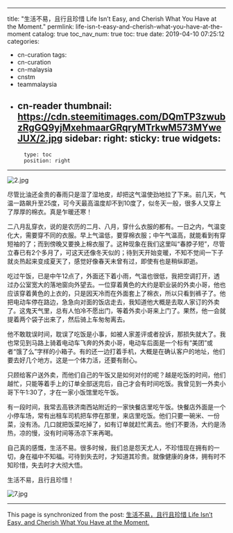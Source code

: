 
---
title: "生活不易，且行且珍惜 Life Isn’t Easy, and Cherish What You  Have at the Moment."
permlink: life-isn-t-easy-and-cherish-what-you-have-at-the-moment
catalog: true
toc_nav_num: true
toc: true
date: 2019-04-10 07:25:12
categories:
- cn-curation
tags:
- cn-curation
- cn-malaysia
- cnstm
- teammalaysia
- cn-reader
thumbnail: https://cdn.steemitimages.com/DQmTP3zwubzRgGQ9yjMxehmaarGRqryMTrkwM573MYweJUX/2.jpg
sidebar:
    right:
        sticky: true
widgets:
    -
        type: toc
        position: right
---


![2.jpg](https://cdn.steemitimages.com/DQmTP3zwubzRgGQ9yjMxehmaarGRqryMTrkwM573MYweJUX/2.jpg)

尽管比油还金贵的春雨只是湿了湿地皮，却把这气温使劲地拉了下来。前几天，气温一路飙升至25度，可今天最高温度却不到10度了，似冬天一般，很多人又穿上了厚厚的棉衣。真是乍暖还寒！

二八月乱穿衣，说的是农历的二月、八月，穿什么衣服的都有。一日之内，气温变化大，需要穿不同的衣服。早上气温低，要穿棉衣服；中午气温高，就能看到有穿短袖的了；而到傍晚又要换上棉衣服了。这种现象在我们这里叫“春脖子短”，尽管立春已有2个多月了，可这天还像冬天似的；待到天开始变暖，不知不觉间一下子就炎热起来变成夏天了，感觉好像春天未曾有过，即使有也是稍纵即逝。

吃过午饭，已是中午12点了，外面还下着小雨，气温也很低，我把空调打开，透过办公室宽大的落地窗向外望去。一位穿着黄色的大约是职业装的外卖小哥，他也应该穿着黄色的上衣的，只是因天冷而在外面套上了棉衣，所以只看到裤子了。他把电动车停在路边，急急向对面的饭店走去，我知道他大概是去取人家订的外卖了。这鬼天气里，总有人怕冷不愿出门，等着外卖小哥来上门了。果然，他一会就提着两个袋子出来了，然后骑上车匆匆离去。

他不敢耽误时间，耽误了吃饭是小事，如被人家差评或者投诉，那损失就大了。我也常见到马路上骑着电动车飞奔的外卖小哥，电动车后面是一个标有“美团”或者“饿了么”字样的小箱子。有的还一边打着手机，大概是在确认客户的地址，他们要去好几个地方。这是一个体力活，还要有耐心。

只顾给客户送外卖，而他们自己的午饭又是如何对付的呢？越是吃饭的时间，他们越忙，只能等着手上的订单全部送完后，自己才会有时间吃饭。我曾见到一外卖小哥下午1:30了，才在一家小饭馆里吃午饭。

有一段时间，我常去高铁济南西站附近的一家快餐店里吃午饭。快餐店外面是一个小停车场，常有出租车司机把车停在那里，来店里吃饭。他们只要一碗米、一份菜，没有汤。几口就把饭菜吃掉了，如有订单就赶忙离去。他们不要汤，大约是汤热，凉的慢，没有时间等汤凉下来再喝。

自己真的感慨，生活不易。很多时候，我们总是怨天尤人，不珍惜现在拥有的一切，身在福中不知福。可待到失去时，才知道其珍贵。就像健康的身体，拥有时不知珍惜，失去时才大彻大悟。

生活不易，且行且珍惜！

![7.jpg](https://cdn.steemitimages.com/DQmfRPBaeP72GLQ5mbku9YVnAPUpnmjtwSujjrgtsR8XeNG/7.jpg)

- - -

This page is synchronized from the post: [生活不易，且行且珍惜 Life Isn’t Easy, and Cherish What You  Have at the Moment.](https://steemit.com/@bring/life-isn-t-easy-and-cherish-what-you-have-at-the-moment)

